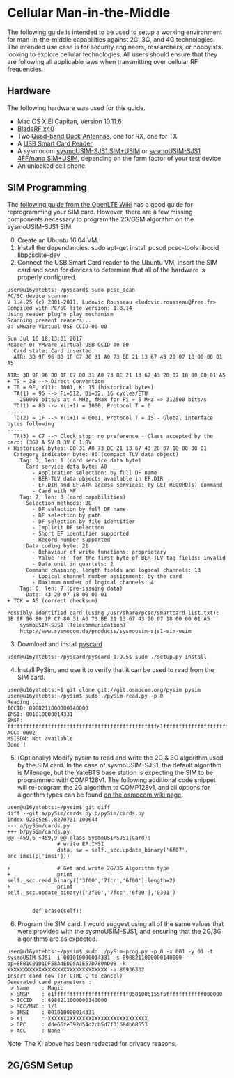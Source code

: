 # Cellular Man-in-the-Middle

The following guide is intended to be used to setup a working environment for man-in-the-middle capabilities against 2G, 3G, and 4G technologies. The intended use case is for security engineers, researchers, or hobbyists looking to explore cellular technologies. All users should ensure that they are following all applicable laws when transmitting over cellular RF frequencies.

## Hardware

The following hardware was used for this guide.

* Mac OS X El Capitan, Version 10.11.6
* [BladeRF x40](https://www.nuand.com/blog/product/bladerf-x40/)
* Two [Quad-band Duck Antennas](https://www.sparkfun.com/products/675), one for RX, one for TX
* A [USB Smart Card Reader](https://www.amazon.com/gp/product/B002N3MM6W)
* A sysmocom [sysmoUSIM-SJS1 SIM+USIM](http://shop.sysmocom.de/products/sysmousim-sjs1) or [sysmoUSIM-SJS1 4FF/nano SIM+USIM](http://shop.sysmocom.de/products/sysmousim-sjs1-4ff), depending on the form factor of your test device
* An unlocked cell phone.

## SIM Programming

The [following guide from the OpenLTE Wiki](https://sourceforge.net/p/openlte/wiki/Programming%20you%20own%20USIM%20card/) has a good guide for reprogramming your SIM card. However, there are a few missing components necessary to program the 2G/GSM algorithm on the sysmoUSIM-SJS1 SIM.

0. Create an Ubuntu 16.04 VM.
1. Install the dependancies.
sudo apt-get install pcscd pcsc-tools libccid libpcsclite-dev
2. Connect the USB Smart Card reader to the Ubuntu VM, insert the SIM card and scan for devices to determine that all of the hardware is properly configured.

```
user@u16yatebts:~/pyscard$ sudo pcsc_scan 
PC/SC device scanner
V 1.4.25 (c) 2001-2011, Ludovic Rousseau <ludovic.rousseau@free.fr>
Compiled with PC/SC lite version: 1.8.14
Using reader plug'n play mechanism
Scanning present readers...
0: VMware Virtual USB CCID 00 00

Sun Jul 16 18:13:01 2017
Reader 0: VMware Virtual USB CCID 00 00
  Card state: Card inserted, 
  ATR: 3B 9F 96 80 1F C7 80 31 A0 73 BE 21 13 67 43 20 07 18 00 00 01 A5

ATR: 3B 9F 96 80 1F C7 80 31 A0 73 BE 21 13 67 43 20 07 18 00 00 01 A5
+ TS = 3B --> Direct Convention
+ T0 = 9F, Y(1): 1001, K: 15 (historical bytes)
  TA(1) = 96 --> Fi=512, Di=32, 16 cycles/ETU
    250000 bits/s at 4 MHz, fMax for Fi = 5 MHz => 312500 bits/s
  TD(1) = 80 --> Y(i+1) = 1000, Protocol T = 0 
-----
  TD(2) = 1F --> Y(i+1) = 0001, Protocol T = 15 - Global interface bytes following 
-----
  TA(3) = C7 --> Clock stop: no preference - Class accepted by the card: (3G) A 5V B 3V C 1.8V 
+ Historical bytes: 80 31 A0 73 BE 21 13 67 43 20 07 18 00 00 01
  Category indicator byte: 80 (compact TLV data object)
    Tag: 3, len: 1 (card service data byte)
      Card service data byte: A0
        - Application selection: by full DF name
        - BER-TLV data objects available in EF.DIR
        - EF.DIR and EF.ATR access services: by GET RECORD(s) command
        - Card with MF
    Tag: 7, len: 3 (card capabilities)
      Selection methods: BE
        - DF selection by full DF name
        - DF selection by path
        - DF selection by file identifier
        - Implicit DF selection
        - Short EF identifier supported
        - Record number supported
      Data coding byte: 21
        - Behaviour of write functions: proprietary
        - Value 'FF' for the first byte of BER-TLV tag fields: invalid
        - Data unit in quartets: 2
      Command chaining, length fields and logical channels: 13
        - Logical channel number assignment: by the card
        - Maximum number of logical channels: 4
    Tag: 6, len: 7 (pre-issuing data)
      Data: 43 20 07 18 00 00 01
+ TCK = A5 (correct checksum)

Possibly identified card (using /usr/share/pcsc/smartcard_list.txt):
3B 9F 96 80 1F C7 80 31 A0 73 BE 21 13 67 43 20 07 18 00 00 01 A5
	sysmoUSIM-SJS1 (Telecommunication)
	http://www.sysmocom.de/products/sysmousim-sjs1-sim-usim
```

3. Download and install [pyscard](https://sourceforge.net/projects/pyscard/files/pyscard/pyscard%201.9.5/)

```
user@u16yatebts:~/pyscard/pyscard-1.9.5$ sudo ./setup.py install
```

4. Install PySim, and use it to verify that it can be used to read from the SIM card.

```
user@u16yatebts:~$ git clone git://git.osmocom.org/pysim pysim
user@u16yatebts:~/pysim$ sudo ./pySim-read.py -p 0
Reading ...
ICCID: 8988211000000140000
IMSI: 001010000014331
SMSP: ffffffffffffffffffffffffffffffffffffffffffffffffe1ffffffffffffffffffffffff0581005155f5ffffffffffff000000
ACC: 0002
MSISDN: Not available
Done !
```

5. (Optionally) Modify pysim to read and write the 2G & 3G algorithm used by the SIM card. In the case of sysmoUSIM-SJS1, the default algorithm is Milenage, but the YateBTS base station is expecting the SIM to be programmed with COMP128v1. The following additional code snippet will re-program the 2G algorithm to COMP128v1, and all options for algorithm types can be found [on the osmocom wiki page](http://projects.osmocom.org/projects/cellular-infrastructure/wiki/SysmoUSIM-SJS1).

```
user@u16yatebts:~/pysim$ git diff
diff --git a/pySim/cards.py b/pySim/cards.py
index 925c5e6..8270731 100644
--- a/pySim/cards.py
+++ b/pySim/cards.py
@@ -459,6 +459,9 @@ class SysmoUSIMSJS1(Card):
                # write EF.IMSI
                data, sw = self._scc.update_binary('6f07', enc_imsi(p['imsi']))
 
+               # Get and write 2G/3G Algorithm type
+               print self._scc.read_binary(['3f00','7fcc','6f00'],length=2)
+               print self._scc.update_binary(['3f00','7fcc','6f00'],'0301')
 
 
        def erase(self):
```

6. Program the SIM card. I would suggest using all of the same values that were provided with the sysmoUSIM-SJS1, and ensuring that the 2G/3G algorithms are as expected.

```
user@u16yatebts:~/pysim$ sudo ./pySim-prog.py -p 0 -x 001 -y 01 -t sysmoUSIM-SJS1 -i 001010000014331 -s 8988211000000140000 --op=8FB1C01D1DF58A4EDD5A1E57D780AD0B -k XXXXXXXXXXXXXXXXXXXXXXXXXXXXXXXX -a 86936332
Insert card now (or CTRL-C to cancel)
Generated card parameters :
 > Name    : Magic
 > SMSP    : e1ffffffffffffffffffffffff0581005155f5ffffffffffff000000
 > ICCID   : 8988211000000140000
 > MCC/MNC : 1/1
 > IMSI    : 001010000014331
 > Ki      : XXXXXXXXXXXXXXXXXXXXXXXXXXXXXXXX
 > OPC     : dde66fe392d54d2cb5d7f3168db68553
 > ACC     : None

```
Note: The Ki above has been redacted for privacy reasons.

## 2G/GSM Setup

